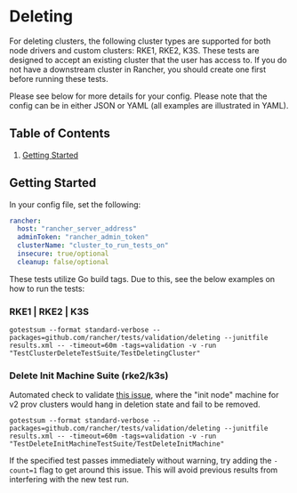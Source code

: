 # Deleting

For deleting clusters, the following cluster types are supported for both node drivers and custom clusters: RKE1, RKE2, K3S. These tests are designed to accept an existing cluster that the user has access to. If you do not have a downstream cluster in Rancher, you should create one first before running these tests.

Please see below for more details for your config. Please note that the config can be in either JSON or YAML (all examples are illustrated in YAML).

## Table of Contents
1. [Getting Started](#Getting-Started)

## Getting Started
In your config file, set the following:
```yaml
rancher:
  host: "rancher_server_address"
  adminToken: "rancher_admin_token"
  clusterName: "cluster_to_run_tests_on"
  insecure: true/optional
  cleanup: false/optional
```

These tests utilize Go build tags. Due to this, see the below examples on how to run the tests:

### RKE1 | RKE2 | K3S
`gotestsum --format standard-verbose --packages=github.com/rancher/tests/validation/deleting --junitfile results.xml -- -timeout=60m -tags=validation -v -run "TestClusterDeleteTestSuite/TestDeletingCluster"`

### Delete Init Machine Suite (rke2/k3s)
Automated check to validate [this issue](https://github.com/rancher/rancher/issues/42709), where the "init node" machine for v2 prov clusters would hang in deletion state and fail to be removed.

`gotestsum --format standard-verbose --packages=github.com/rancher/tests/validation/deleting --junitfile results.xml -- -timeout=60m -tags=validation -v -run "TestDeleteInitMachineTestSuite/TestDeleteInitMachine"`

If the specified test passes immediately without warning, try adding the `-count=1` flag to get around this issue. This will avoid previous results from interfering with the new test run.